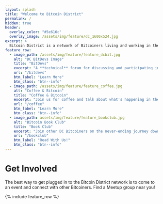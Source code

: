 ```yaml
---
layout: splash
title: "Welcome to Bitcoin District"
permalink: /
hidden: true
header:
  overlay_color: "#5e616c"
  overlay_image: /assets/img/feature/dc_1600x524.jpg
excerpt: >
  Bitcoin District is a network of Bitcoiners living and working in the DC, Maryland & Virginia (DMV) area seeking to network, socialize & collaborate with other Bitcoiners.<br />
feature_row:
  - image_path: /assets/img/feature/feature_dcbit.jpg
    alt: "DC BitDevs Image"
    title: "BitDevs"
    excerpt: "A **technical** forum for discussing and participating in the research & development of Bitcoin."
    url: "/bitdevs"
    btn_label: "Learn More"
    btn_class: "btn--info"
  - image_path: /assets/img/feature/feature_coffee.jpg
    alt: "Coffee & Bitcoin"
    title: "Coffee & Bitcoin"
    excerpt: "Join us for coffee and talk about what's happening in the world of Bitcoin. Newcomers welcome!"
    url: "/coffee"
    btn_label: "Learn More"
    btn_class: "btn--info"
  - image_path: assets/img/feature/feature_bookclub.jpg
    alt: "Bitcoin Book Club"
    title: "Book Club"
    excerpt: "Join other DC Bitcoiners on the never-ending journey down the Bitcoin rabbit hole. Our book club meets every month!"
    url: "/bookclub"
    btn_label: "Read With Us!"
    btn_class: "btn--info"
---
```


# Get Involved

The best way to get plugged in to the Bitcoin District network is to come to an event and connect with other Bitcoiners. Find a Meetup group near you!


{% include feature_row %}